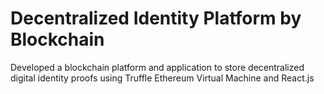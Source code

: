 # Decentralized Identity Platform by Blockchain

Developed a blockchain platform and application to store decentralized digital identity proofs using Truffle Ethereum Virtual Machine and React.js
